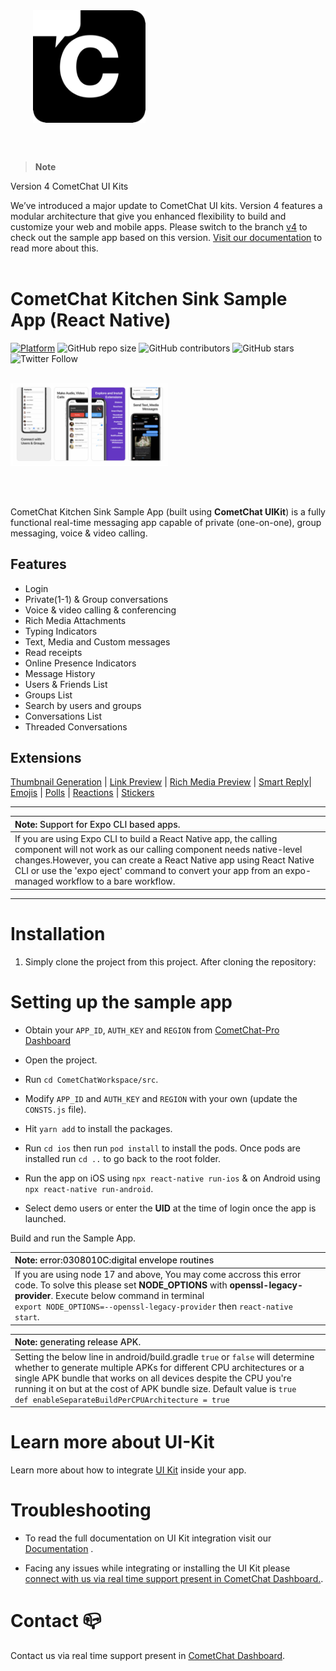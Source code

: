 <div style="width:100%">
    <div style="width:50%;">
        <div align="center">
       <a> <img align="center" width="180" height="180" alt="CometChat" src="./Screenshots/logo.png"> </a>  
        </div>    
    </div>    
</div>

</br></br>
> **Note**

Version 4 CometChat UI Kits 

We’ve introduced a major update to CometChat UI kits. Version 4 features a modular architecture that give you enhanced flexibility to build and customize your web and mobile apps. Please switch to the branch [v4](https://github.com/cometchat-pro/cometchat-chat-sample-app-react-native/tree/v4) to check out the sample app based on this version. [Visit our documentation](https://www.cometchat.com/docs/react-native-uikit-beta/overview) to read more about this.
<br/><br/>

# CometChat Kitchen Sink Sample App (React Native)

[![Platform](https://img.shields.io/badge/Platform-ReactNative-brightgreen)](#)
![GitHub repo size](https://img.shields.io/github/repo-size/cometchat-pro/react-native-chat-app)
![GitHub contributors](https://img.shields.io/github/contributors/cometchat-pro/react-native-chat-app)
![GitHub stars](https://img.shields.io/github/stars/cometchat-pro/react-native-chat-app?style=social)
![Twitter Follow](https://img.shields.io/twitter/follow/cometchat?style=social)
</br></br>

<div style="width:100%">
    <div style="width:50%; display:inline-block">
        <div align="center">
          <img align="left" alt="Main" src="./Screenshots/main.png">    
        </div>    
    </div>    
</div>

</br></br>

CometChat Kitchen Sink Sample App (built using **CometChat UIKit**) is a fully functional real-time messaging app capable of private (one-on-one), group messaging, voice & video calling.

## Features

- Login
- Private(1-1) & Group conversations
- Voice & video calling & conferencing
- Rich Media Attachments
- Typing Indicators
- Text, Media and Custom messages
- Read receipts
- Online Presence Indicators
- Message History
- Users & Friends List
- Groups List
- Search by users and groups
- Conversations List
- Threaded Conversations

## Extensions

[Thumbnail Generation](https://prodocs.cometchat.com/docs/extensions-thumbnail-generation) | [Link Preview](https://prodocs.cometchat.com/docs/extensions-link-preview) | [Rich Media Preview](https://prodocs.cometchat.com/docs/extensions-rich-media-preview) | [Smart Reply](https://prodocs.cometchat.com/docs/extensions-smart-reply)| [Emojis](https://prodocs.cometchat.com/docs/extensions-emojis) | [Polls](https://prodocs.cometchat.com/docs/extensions-polls) | [Reactions](https://prodocs.cometchat.com/docs/extensions-reactions) | [Stickers](https://prodocs.cometchat.com/docs/extensions-stickers)

<hr/>

| <div align="left"><span>**Note:**<span style="font-weight:500"> Support for Expo CLI based apps.</span> </span></div>                                                                                                                                                                                                  |
| ---------------------------------------------------------------------------------------------------------------------------------------------------------------------------------------------------------------------------------------------------------------------------------------------------------------------- |
| If you are using Expo CLI to build a React Native app, the calling component will not work as our calling component needs native-level changes.However, you can create a React Native app using React Native CLI or use the 'expo eject' command to convert your app from an expo-managed workflow to a bare workflow. |

---

# Installation

1. Simply clone the project from this project. After cloning the repository:

# Setting up the sample app

- Obtain your `APP_ID`, `AUTH_KEY` and `REGION` from [CometChat-Pro Dashboard](https://app.cometchat.com/)

- Open the project.

- Run `cd CometChatWorkspace/src`.

- Modify `APP_ID` and `AUTH_KEY` and `REGION` with your own (update the `CONSTS.js` file).

- Hit `yarn add` to install the packages.

- Run `cd ios` then run `pod install` to install the pods. Once pods are installed run `cd ..` to go back to the root folder.

- Run the app on iOS using `npx react-native run-ios` & on Android using `npx react-native run-android`.

- Select demo users or enter the **UID** at the time of login once the app is launched.

Build and run the Sample App.

| <div align="left"><span>**Note:**<span style="font-weight:500"> error:0308010C:digital envelope routines</span> </span></div>                                                                                                                                                                                                                                                |
| ----------------------------------------------------------------------------------------------------------------------------------------------------------------------------------------------------------------------------------------------------------------------------------------------------------------------------------------------------------- |
| If you are using node 17 and above, You may come accross this error code. To solve this please set <b>NODE_OPTIONS</b> with <b>openssl-legacy-provider</b>. Execute below command in terminal<br /> `export NODE_OPTIONS=--openssl-legacy-provider` then `react-native start`.   |

| <div align="left"><span>**Note:**<span style="font-weight:500"> generating release APK.</span> </span></div>                                                                                                                                                                                                                                                |
| ----------------------------------------------------------------------------------------------------------------------------------------------------------------------------------------------------------------------------------------------------------------------------------------------------------------------------------------------------------- |
| Setting the below line in android/build.gradle `true` or `false` will determine whether to generate multiple APKs for different CPU architectures or a single APK bundle that works on all devices despite the CPU you're running it on but at the cost of APK bundle size. Default value is `true`<br/> `def enableSeparateBuildPerCPUArchitecture = true` |

# Learn more about UI-Kit

Learn more about how to integrate [UI Kit](https://github.com/cometchat-pro/cometchat-pro-react-native-ui-kit/tree/v3) inside your app.

# Troubleshooting

- To read the full documentation on UI Kit integration visit our [Documentation](https://prodocs.cometchat.com/v3.0-beta/docs/react-native-ui-kit) .

- Facing any issues while integrating or installing the UI Kit please <a href="https://app.cometchat.com/"> connect with us via real time support present in CometChat Dashboard.</a>.

# Contact 📪

Contact us via real time support present in [CometChat Dashboard](https://app.cometchat.com/).
